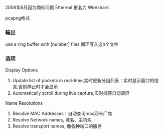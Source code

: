 2006年6月因为商标问题 Ethereal 更名为 Wireshark

pcapng格式

### 输出
use a ring buffer with [number] files
    循环写入这n个文件


### 选项
Display Options
1. Update list of packets in real-time,实时更新分组列表：实时显示窗口的信息,否则停止时才会显示
1. Automatically scroll during live capture,实时捕获自动滚屏

Name Resolutions
1. Resolve MAC Addresses：自动查询mac网卡厂商
1. Resolve Network names, 域名、主机名
1. Resolve transport names, 像各种端口的服务


### 
